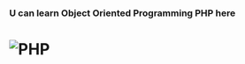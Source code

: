 ### U can learn Object Oriented Programming PHP here

# ![PHP](https://img.shields.io/badge/php-%23777BB4.svg?style=for-the-badge&logo=php&logoColor=white)
